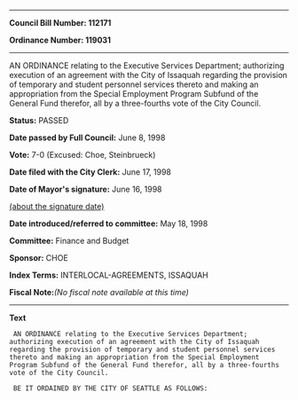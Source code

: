 

********

**Council Bill Number: 112171**
   
**Ordinance Number: 119031**
********

 AN ORDINANCE relating to the Executive Services Department; authorizing execution of an agreement with the City of Issaquah regarding the provision of temporary and student personnel services thereto and making an appropriation from the Special Employment Program Subfund of the General Fund therefor, all by a three-fourths vote of the City Council.

**Status:** PASSED
   
**Date passed by Full Council:** June 8, 1998
   
**Vote:** 7-0 (Excused: Choe, Steinbrueck)
   
**Date filed with the City Clerk:** June 17, 1998
   
**Date of Mayor's signature:** June 16, 1998
   
[(about the signature date)](/~public/approvaldate.htm)
   
   
   
**Date introduced/referred to committee:** May 18, 1998
   
**Committee:** Finance and Budget
   
**Sponsor:** CHOE
   
   
**Index Terms:** INTERLOCAL-AGREEMENTS, ISSAQUAH

**Fiscal Note:**_(No fiscal note available at this time)_

********

**Text**
   
```
 AN ORDINANCE relating to the Executive Services Department; authorizing execution of an agreement with the City of Issaquah regarding the provision of temporary and student personnel services thereto and making an appropriation from the Special Employment Program Subfund of the General Fund therefor, all by a three-fourths vote of the City Council.

 BE IT ORDAINED BY THE CITY OF SEATTLE AS FOLLOWS:

 Section 1. As requested by the Executive Services Director and recommended by the Mayor, the Executive Services Director is hereby authorized to execute, for and on behalf of The City of Seattle, an agreement with the City of Issaquah substantially in the form of the attached agreement entitled "INTERGOVERNMENTAL AGREEMENT BETWEEN THE CITY OF SEATTLE AND THE CITY OF ISSAQUAH REGARDING SEATTLE'S PROVISION OF TEMPORARY AND STUDENT PERSONNEL SERVICES."

 Section 2. The sum of Two Hundred Fifty Thousand Dollars ($250,000.00) is hereby appropriated from the Special Employment Program Subfund of the General Fund to pay expenses associated with providing the personnel services under the agreement authorized in Section 1 hereof. Compensation received from the City of Issaquah for the services authorized in Section 1 hereof shall be deposited into the Special Employment Program Subfund as reimbursement for these expenditures.

 Section 3. Any act consistent with the authority and prior to the effective date of this ordinance is ratified and confirmed.

 Section 4. The foregoing appropriation is made to meet actual necessary expenditures of the City for which no appropriation has been made due to causes that could not reasonably have been foreseen at the time of the adoption of the 1998 Budget in accordance with RCW 35.32A.060.

 Section 5. This ordinance shall take effect and be in force thirty (30) days from and after its approval by the Mayor, but if not approved and returned by the Mayor within ten (10) days after presentation, it shall take effect as provided by Municipal Code Section 1.04.020.

 Passed by a three fourths (3/4) vote of all the members of the City Council the _____ day of _______________, 1998, and signed by me in open session in authentication of its passage this _____ day of _______________, 1998. ___________________________________ President of the City Council

 Approved by me this _____ day of _______________, 1998.

 ___________________________________ Paul Schell, Mayor

 Filed by me this _____ day of _______________, 19____.

 ___________________________________ City Clerk (SEAL)

 Norma McKinney/laurie depew

 4/20/98 V 2#

```
